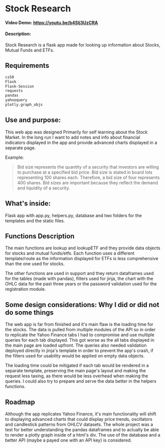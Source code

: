 # Stock Research
#### Video Demo:  <https://youtu.be/b4SIj3UzCRA>
#### Description:

Stock Research is a flask app made for looking up information about Stocks, Mutual Funds and ETFs.

## Requirements

```bash
cs50
Flask
Flask-Session
requests
pandas
yahooquery
plotly.graph_objs
```

## Use and purpose:
This web app was designed Primarily for self learning about the Stock Market. In the long run I want to add notes and info about financial indicators displayed in the app and provide advanced charts displayed in a separate page.

Example:
> Bid size represents the quantity of a security that investors are willing to purchase at a specified bid price. Bid size is stated in board lots representing 100 shares each. Therefore, a bid size of four represents 400 shares. Bid sizes are important because they reflect the demand and liquidity of a security.


## What's inside:

Flask app with app.py, helpers.py, database and two folders for the templates and the static files.

## Functions Description

The main functions are lookup and lookupETF and they provide data objects for stocks and mutual funds/etfs. Each function uses a different template/route as the information displayed for ETFs is less comprehensive than the one used for stocks.

The other functions are used in support and they return dataframes used for the tables (made with pandas), filters used for jinja, the chart with the OHLC data for the past three years or the password validation used for the registration module.

## Some design considerations: Why I did or did not do some things

The web app is far from finished and it's main flaw is the loading time for the stocks. The data is pulled from multiple modules of the API so in order to replicate the Yahoo Finance tabs I had to compromise and use multiple queries for each tab displayed. This got worse as the all tabs displayed in the main page are loaded upfront. The queries also needed validation deployed directly in jinja's template in order to prevent the app's crash, if the filters used for usability would be applied on empty data objects.

The loading time could be mitigated if each tab would be rendered in a separate template, preserving the main page's layout and  making the request less taxing, as there would be less overhead when making the queries. I could also try to prepare and serve the data better in the helpers functions.

## Roadmap

Although the app replicates Yahoo Finance, it's main functionality will shift to displaying advanced charts that could display price trends, oscillators and candlestick patterns from OHLCV datasets. The whole project was a test for better understanding the pandas dataframes and to actually be able to render a plotly graph inside of a html's div. The use of the database and a better API (maybe a payed one with an API key) is considered.
